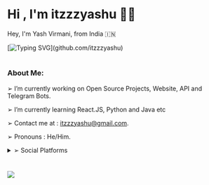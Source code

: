 <h1 align="left"><b>Hi , I'm itzzzyashu ✌🏻</b></h1>
Hey, I'm Yash Virmani, from India 🇮🇳

[![Typing SVG](https://readme-typing-svg.demolab.com?font=Odin+Rounded&weight=100&size=20&duration=2000&pause=250&color=00F726&vCenter=true&width=700&height=40&lines=I'm+into+these+programming+languages.;Java%2C+Python%2C+HTML%2C+CSS%2C+Javascript;Web+and+Android+App+Development;Computer+Software+Programming+and+more.)](github.com/itzzzyashu)

#
### About Me:

➢ I’m currently working on Open Source Projects, Website, API and Telegram Bots.

➢ I’m currently learning React.JS, Python and Java etc

➢ Contact me at : itzzzyashu@gmail.com.

➢ Pronouns : He/Him.

<details>
<summary>➢ Social Platforms</summary>
  
* ➢ [Facebook](https://www.facebook.com/Itzzzyashu/)
  
* ➢ [Instagram](https://www.instagram.com/Itzzzyashu/)
  
* ➢ [Twitter](https://www.twitter.com/Itzzzyashu/)
  
* ➢ [Telegram](https://telegram.me/Itzzzyashu/)
  
* ➢ [Quora](https://www.quora.com/profile/Itzzzyashu/)
  
* ➢ [Reddit](https://www.reddit.com/user/Itzzzyashu/)
  
* ➢ [Youtube](https://www.youtube.com/@Itzzzyashu/)
  
* ➢ [Pinterest](https://www.pinterest.com/aleciento/)
  
</details>

#
<img align="center" src="https://github-readme-stats.vercel.app/api?username=itzzzyashu&hide=stars&show_icons=true&icon_color=fff&bg_color=6f00fe,6f00fe,ff0000&title_color=fff&text_color=fff&count_private=true">
